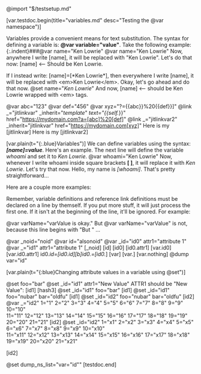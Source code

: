 @import "$/testsetup.md"

[var.testdoc.begin(title="variables.md" desc="Testing the @var namespace")]

Variables provide a convenient means for text substitution. The syntax for defining a variable is: **@var variable="value"**. Take the following example:
{:.indent}###@var name="Ken Lowrie"
@var name="Ken Lowrie"
Now, anywhere I write &#91;name], it will be replaced with "Ken Lowrie". Let's do that now: [name] &lt;-- Should be Ken Lowrie.

If I instead write: &#91;name]=[&#42;Ken Lowrie*], then everywhere I write &#91;name], it will be replaced with &lt;em>Ken Lowrie&lt;/em>. Okay, let's go ahead and do that now. 
@set name="*Ken Lowrie*"
And now, [name] &lt;-- should be Ken Lowrie wrapped with &lt;em> tags.


@var abc="123"
@var def="456"
@var xyz="?={{abc}}%20{{def}}]"
@link _="jitlinkvar" _inherit="_template_" _text="{{self._}}" href="https://mydomain.com?a=[abc]%20[def]"
@link _="jitlinkvar2" _inherit="jitlinkvar" href="https://mydomain.com[xyz]"
Here is my [jitlinkvar]
Here is my [jitlinkvar2]

[var.plain(t="{:.blue}Variables")]
We can define variables using the syntax: ***[name]=value***. Here's an example. The next line will define the variable *whoami* and set it to *Ken Lowrie*.
@var whoami="Ken Lowrie"
Now, whenever I write whoami inside square brackets **[ ]**, it will replace it with *Ken Lowrie*. Let's try that now. Hello, my name is *[whoami]*. That's pretty straightforward...

Here are a couple more examples:

Remember, variable definitions and reference link definitions must be declared on a line by themself. If you put more stuff, it will just process the first one. If it isn't at the beginning of the line, it'll be ignored. For example:

@var varName="varValue is okay."
But @var varName="varValue" is not, because this line begins with "But " ...

@var _noid="noid"
@var id="alsonoid"
@var _id="id0" attr1="attribute 1"
@var _="id1" attr1="attribute 1"
[_noid]
[id]
[id0]
[id0.attr1]
[var.id0]
[var.id0.attr1]
id0._id=[id0._id][b]id0._=[id0._]
[var]
[var.]
[var.nothing]
@dump var="id"  

[var.plain(t="{:blue}Changing attribute values in a variable using @set")]

@set foo="bar"
@set _id="id1" attr1="New Value"
ATTR1 should be "New Value":
[id1]
[hash3]
@set _id="id1" foo="bar"
[id1]
@set _id="id1" foo="nubar" bar="oldfu"
[id1]
@set _id="id2" foo="nubar" bar="oldfu"
[id2]
@var _="id2" 1="1" 2="2" 3="3" 4="4" 5="5" 6="6" 7="7" 8="8" 9="9" 10="10"\
               11="11" 12="12" 13="13" 14="14" 15="15" 16="16" 17="17" 18="18" 19="19" 20="20" 21="21"
[id2]
@set _id="id2" 1="x1" 2="x2" 3="x3" 4="x4" 5="x5" 6="x6" 7="x7" 8="x8" 9="x9" 10="x10"\
               11="x11" 12="x12" 13="x13" 14="x14" 15="x15" 16="x16" 17="x17" 18="x18" 19="x19" 20="x20" 21="x21"

[id2]

@set dump_ns_list="var=\"id\""
[testdoc.end]
